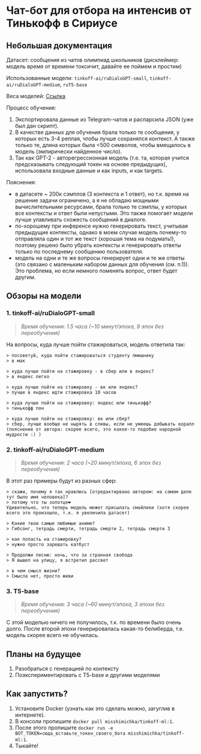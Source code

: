 # Чат-бот для отбора на интенсив от Тинькофф в Сириусе

## Небольшая документация

Датасет: сообщения из чатов олимпиад школьников (дисклеймер: модель время от времени токсичит, давайте ее поймем и простим)


Использованные модели: `tinkoff-ai/ruDialoGPT-small`, `tinkoff-ai/ruDialoGPT-medium`, `ruT5-base`

Веса моделей: [Ссылка](https://drive.google.com/drive/folders/1VNivVZygJDDMCP9ALHss6lUoDD7oBaTg?usp=sharing)

Процесс обучения:
1. Экспортировала данные из Telegram-чатов и распарсила JSON (уже был дан скрипт).
2. В качестве данных для обучения брала только те сообщения, у которых есть 3-4 реплая, чтобы лучше сохранялся контекст. А также только те, длина которых была <500 символов, чтобы вмещалось в модель (эмпирически найденное число).
3. Так как GPT-2 - авторегрессионная модель (т.е. та, которая учится предсказывать следующий токен на основе предыдущих), использовала входные данные и как inputs, и как targets.

Пояснения: 
- в датасете ~ 200к сэмплов (3 контекста и 1 ответ), но т.к. время на решение задачи ограничено, а я не обладаю мощными вычислительными ресурсами, брала только те сэмплы, у которых все контексты и ответ были непустыми. Это также помогает модели лучше улавливать схожесть сообщений в диалоге.
- по-хорошему при инференсе нужно генерировать текст, учитывая предыдущие контексты, однако в моем случае модель почему-то отправляла один и тот же текст (хорошая тема на подумать!), поэтому решено было убрать контексты и генерировать ответы только по последнему сообщению пользователя.
- модель на одни и те же вопросы генерирует одни и те же ответы (это связано с маленьким набором данных для обучения (см. п.1)). Это проблема, но если немного поменять вопрос, ответ будет другим.

## Обзоры на модели
### 1. tinkoff-ai/ruDialoGPT-small
> *Время обучения: 1.5 часа (~10 минут/эпоха, 9 эпох без переобучения)*

На вопросы, куда лучше пойти стажироваться, модель ответила так:

```
> посоветуй, куда пойти стажироваться студенту пмишнику
> в мак

> куда лучше пойти на стажировку - в сбер или в яндекс?
> в яндекс легко

> куда лучше пойти на стажировку - вк или яндекс?
> лучше в яндекс идти стажировка 10 часов

> куда лучше пойти на стажировку: яндекс или тинькофф?
> тинькофф пон

> куда лучше пойти на стажировку: вк или сбер?
> сбер, лучше вообще не нырять в сливы, если не умеешь добывать коралл (пояснение от автора: скорее всего, это какое-то подобие народной мудрости :) )
```

### 2. tinkoff-ai/ruDialoGPT-medium
> *Время обучения: 2 часа (~20 минут/эпоха, 6 эпох без переобучения)*

В этот раз примеры будут из разных сфер:

```
> скажи, почему я так нравлюсь [отредактирвано автором: на самом деле тут было имя человека]?
> потому что ты золотце❤️
Удивительно, что теперь модель может присылать смайлики (хотя скорее всего это произошло, т.к. я увеличила датасет)

> Какие твои самые любимые аниме?
> Гибсонг, тетрадь смерти, тетрадь смерти 2, тетрадь смерти 3

> как попасть на стажировку?
> нужно просто зарешать катбуст

> Продолжи песню: ночь, что за странная свобода
> Я вышел на улицу, я встретил рассвет

> в чем смысл жизни?
> Смысла нет, просто живи
```

### 3. T5-base
> *Время обучения: 3 часа (~60 минут/эпоха, 3 эпохи без переобучения)*

С этой моделью ничего не получилось, т.к. по времени было очень долго. После второй эпохи генерировалась какая-то белиберда, т.е. модель скорее всего не обучилась.

## Планы на будущее
1. Разобраться с генерацией по контексту
2. Поэкспериментировать с T5-base и другими моделями

## Как запустить?

1. Установите Docker (узнать как это сделать можно, загуглив в интернете).
2. В консоли пропишите `docker pull misshimichka/tinkoff-ml:1`.
3. После этого пропишите `docker run -e BOT_TOKEN=сюда_вставьте_токен_своего_бота misshimichka/tinkoff-ml:1`.
4. Тыкайте!